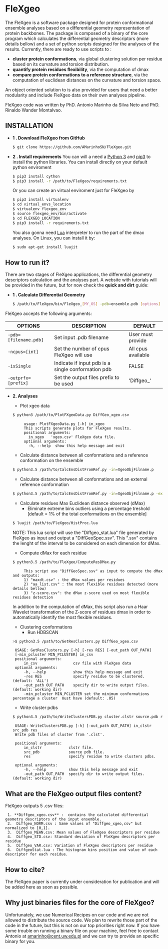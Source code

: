 # FleXgeo

The FleXgeo is a software package designed for protein conformational ensemble analyses based on a differential geometry representation of protein backbones. The package is composed of a binary of the core program which calculates the differential geometry descriptors (more details bellow) and a set of python scripts designed for the analyses of the results. Currently,  there are ready to use scripts to  :
* **cluster protein conformations**, via global clustering solution per residue based on its curvature and torsion distribution.
*  **quantify protein residues flexibility**, via  the computation of dmax
*  **compare protein conformations to a reference structure**,  via the computation of euclidean distances on the curvature and torsion space.

An object oriented solution to  is also provided for users that need a better modularity and include FleXgeo data on their own analyses pipeline.  

FleXgeo code was written by PhD. Antonio Marinho da Silva Neto and PhD. Rinaldo Wander Montalvao.

## INSTALLATION

- **1 . Download FleXgeo from GitHub**
	```bash
	$ git clone https://github.com/AMarinhoSN/FleXgeo.git
	```
- **2 . Install requirements**
	You can will a need a [Python 3](https://www.python.org/download/releases/3.0/)  and [pip3](https://pip.pypa.io/en/stable/installing/) to install the python libraries. You can install directly on your default python enviroment
	```bash
	$ pip3 install cython
	$ pip3 install -r /path/to/FleXgeo/requirements.txt
	```
	Or you can create an virtual enviroment just for FleXgeo by
	```bash
	$ pip3 install virtualenv
	$ cd virtual_envs_location
	$ virtualenv flexgeo_env
	$ source flexgeo_env/bin/activate
	$ cd FLEXGEO_LOCATION
	$ pip3 install -r requirements.txt
	```
  You also gonna need [Lua](https://www.lua.org/start.html) interpreter to run the part of the dmax analyses. On Linux, you can install it by:
	```bash
	$ sudo apt-get install luajit
	```


## How to run it?
There are two stages of FleXgeo applications, the differential geometry descriptors calculation and the analyses part. A website with tutorials will be provided in the future, but for now check the **quick and dirt** guide:
- **1 . Calculate Differential Geometry**
	```bash
	$ /path/to/FleXgeo/bin/FleXgeo_[MY_OS] -pdb=ensemble.pdb [options]
	```
FleXgeo accepts the following arguments:

|    OPTIONS       | DESCRIPTION               | DEFAULT                 |
|----------------|-----------------------------|--------------------------|
|`-pdb=[filename.pdb]`|Set input .pdb filename|User must provide  |
|`-ncpus=[int]`      |Set the number of cpus FleXgeo will use | All cpus available|
| `-isSingle`        |Indicate if input pdb is a single conformation pdb | FALSE|
|`-outprfx=[prefix]` | Set the output files prefix to be used | 'Diffgeo_' |

 - **2. Analyses**
	* Plot xgeo data
	```bash
	$ python3 /path/to/PlotFXgeoData.py DiffGeo_xgeo.csv
	```
			usage: PlotFXgeoData.py [-h] in_xgeo
			This scripts generate plots for FleXgeo results.
			positional arguments:
			  in_xgeo   'xgeo.csv' FleXgeo data file.
			optional arguments:
			  -h, --help  show this help message and exit

	* Calculate distance between all conformations and a reference conformation on the ensemble
	```bash
	$ python3.5 /path/to/CalcEnsDistFromRef.py -in=XgeoObjFilname.p
	```

	* Calculate distance between all conformations and an external reference conformation
	```bash
	$ python3.5 /path/to/CalcEnsDistFromRef.py -in=XgeoObjFilname.p -ext_ref=/path/to/ref_xgeo.csv
	```
	* Calculate residues Max Euclidean distance observed (dMax)
		* Eliminate extreme bins outliers using a percentage treshold [default = 1% of the total conformations on the ensemble]
	```bash
	$ luajit /path/to/FleXgeo/HistProc.lua
	```
	NOTE: This lua script will use the "Diffgeo_stat.lua" file generated by FleXgeo as input and output a "DiffGeoSpec.ssv". This ".ssv" contains the lenght of the interval to be considered on each dimension for dMax.

	* Compute dMax for each residue
	```bash
	$ python3.5 /path/to/FleXgeo/ComputeResDMax.py
	```
			This script use "DiffGeoSpec.ssv" as input to compute the dMax and outputs:
			1) "maxdt.csv" : the dMax values per residues
			2) "aa_list.csv" : the most flexible residues detected (more details bellow)
			3) "z-score.csv": the dMax z-score used on most flexible residues detection

	In addition to the computation of dMax, this script also run a Haar Wavelet transformation of the Z-score of residues dmax in order to automatically identify the most flexible residues.

	* Clustering conformations
	    * Run HDBSCAN
	```bash
	>$ python3.5 /path/to/GetResClusters.py DiffGeo_xgeo.csv
	```

		USAGE: GetResClusters.py [-h] [-res RES] [-out_path OUT_PATH]
		[-min_pcluster MIN_PCLUSTER] in_csv
		positional arguments:
			in_csv                csv file with FleXgeo data
		optional arguments:
			-h, --help            show this help message and exit
			-res RES              specify residue to be clustered. (default: 'ALL')
			-out_path OUT_PATH    specify dir to write output files. (default: working dir)
			-min_pcluster MIN_PCLUSTER set the minimum conformations percentage a cluster  must have (default: .05)
	* Write cluster pdbs
	```bash
	$ python3.5 /path/to/WriteClustersPDB.py cluster.clstr source.pdb res
	```

		USAGE: WriteClustersPDB.py [-h] [-out_path OUT_PATH] in_clstr src_pdb res
		Write pdb files of cluster from '.clst'.

		positional arguments:
			in_clstr            clstr file.
			src_pdb             source pdb file.
			res                 specify residue to write clusters pdbs.

		optional arguments:
			-h, --help          show this help message and exit
			-out_path OUT_PATH  specify dir to write output files. (default: working dir)

## What are the FleXgeo output files content?
FleXgeo outputs 5 .csv files:

	 1. **Diffgeo_xgeo.csv** :  contains the calculated differential geometry descriptors of the input ensemble.
	 2.  Diffgeo_NORM.csv : Same values of "Diffgeo_xgeo,csv" but normalized to [0,1].
	 3.  Diffgeo_MEAN.csv: Mean values of FleXgeo descriptors per residue
	 4.  Diffgeo_STD.csv: Standard deviation of FleXgeo descriptors per residue
	 5.  Diffgeo_VAR.csv: Variation of FleXgeo descriptors per residue
	 6.  DiffgeoStat.lua : The histogram bins position and value of each descriptor for each residue.

## How to cite?
The FleXgeo paper is currently under consideration for publication and will be added here as soon as possible.

## Why just binaries files for the core of FleXgeo?
Unfortunately, we use Numerical Recipes on our code and we are not allowed to distribute the source code. We plan to rewrite those part of the code in the future, but this is not on our top priorities right now. If you have some trouble on running a binary file on your machine, feel free to contact Antonio at amarinho@cent.uw.edu.pl and we can try to provide an specific binary for you.
